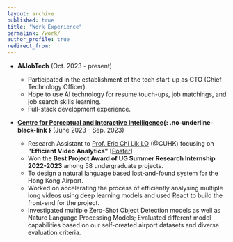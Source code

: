 ```yaml
---
layout: archive
published: true
title: "Work Experience"
permalink: /work/
author_profile: true
redirect_from:
---
```


* **AIJobTech** (Oct. 2023 - present)
  * Participated in the establishment of the tech start-up as CTO (Chief Technology Officer).
  * Hope to use AI technology for resume touch-ups, job matchings, and job search skills learning.
  * Full-stack development experience.
 
* **[Centre for Perceptual and Interactive Intelligence](https://www.cpii.hk){: .no-underline-black-link }** (June 2023 - Sep. 2023)
  * Research Assistant to [Prof. Eric Chi Lik LO](https://www.cse.cuhk.edu.hk/people/faculty/eric-chi-lik-lo/) (@CUHK) focusing on **"Efficient Video Analytics"** [[Poster](https://YanY-Henry.github.io/files/SummerResearch2023_Poster.pdf)]
  * Won the **Best Project Award of UG Summer Research Internship 2022-2023** among 58 undergraduate projects.
  * To design a natural language based lost-and-found system for the Hong Kong Airport.
  * Worked on accelerating the process of efficiently analysing multiple long videos using deep learning models and used React to build the front-end for the project.
  * Investigated multiple Zero-Shot Object Detection models as well as Nature Language Processing Models; Evaluated different model capabilities based on our self-created airport datasets and diverse evaluation criteria.
